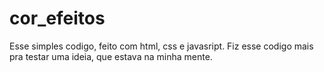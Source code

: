 # cor_efeitos

Esse simples codigo, feito com html, css e javasript. Fiz esse codigo mais pra testar uma ideia, que estava na minha mente.
